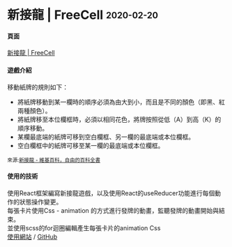 # 新接龍 | FreeCell <sub><sup>2020-02-20</sup></sub>

#### 頁面
[新接龍 | FreeCell](https://silverlibra.github.io/freecell/)
#### 遊戲介紹
移動紙牌的規則如下：<br/>
<ul>
    <li>將紙牌移動到某一欄時的順序必須為由大到小，而且是不同的顏色（即黑、紅兩種顏色）。</li>
    <li>將紙牌移至本位欄框時，必須以相同花色，將牌按照從低（A）到高（K）的順序移動。</li>
    <li>某欄最底端的紙牌可移到空白欄框、另一欄的最底端或本位欄框。</li>
    <li>空白欄框中的紙牌可移至某一欄的最底端或本位欄框。</li>
</ul>
<small>來源:<a href="https://zh.wikipedia.org/wiki/%E6%96%B0%E6%8E%A5%E9%BE%8D" target="_blank">新接龍 - 維基百科，自由的百科全書</a></small>

#### 使用的技術

使用React框架編寫新接龍遊戲，以及使用React的useReducer功能進行每個動作的狀態操作變更。<br/>
每張卡片使用Css - animation 的方式進行發牌的動畫，監聽發牌的動畫開始與結束。<br/>
並使用scss的for迴圈編輯產生每張卡片的animation Css<br/>
<a href="https://silverlibra.github.io/freecell/" target="_blank">使用網站</a> /
<a href="https://github.com/silverLibra/freecell/" target="_blank">GitHub</a><br/>
